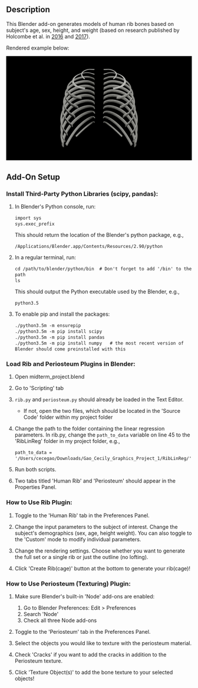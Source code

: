 ## Description
This Blender add-on generates models of human rib bones based on subject's age, sex, height, and weight (based on research published by Holcombe et al. in [2016](https://doi.org/10.1016/j.jbiomech.2016.07.021) and [2017](https://doi.org/10.1111/joa.12632)).

Rendered example below:

![alt text](https://github.com/ccxxgao/HumanRibModeler/blob/master/Rendered%20Images/F_35_1.65_75_anterior.png?raw=true)


## Add-On Setup
### __Install Third-Party Python Libraries (scipy, pandas):__
1.  In Blender's Python console, run:
    ```
    import sys
    sys.exec_prefix
    ```

    This should return the location of the Blender's python package, e.g.,
    ```
    /Applications/Blender.app/Contents/Resources/2.90/python
    ```
2. In a regular terminal, run:
    ```
    cd /path/to/blender/python/bin  # Don't forget to add '/bin' to the path
    ls
    ```
    This should output the Python executable used by the Blender, e.g.,
    ```
    python3.5
    ```

3. To enable pip and install the packages:
    ```
    ./python3.5m -m ensurepip
    ./python3.5m -m pip install scipy
    ./python3.5m -m pip install pandas
    ./python3.5m -m pip install numpy   # the most recent version of Blender should come preinstalled with this
    ```
### __Load Rib and Periosteum Plugins in Blender:__
1. Open midterm_project.blend

2. Go to 'Scripting' tab

3. `rib.py` and `periosteum.py` should already be loaded in the Text Editor.
    - If not, open the two files, which should be located in the 'Source Code' folder within my project folder

4. Change the path to the folder containing the linear regression parameters. In rib.py, change the `path_to_data` variable on line 45 to the 'RibLinReg' folder in my project folder, e.g.,
    ```
    path_to_data = '/Users/cecegao/Downloads/Gao_Cecily_Graphics_Project_1/RibLinReg/'
    ```

5. Run both scripts.

6. Two tabs titled 'Human Rib' and 'Periosteum' should appear in the Properties Panel.

### __How to Use Rib Plugin:__

1. Toggle to the 'Human Rib' tab in the Preferences Panel.

2. Change the input parameters to the subject of interest. Change the subject's demographics (sex, age, height weight). You can also toggle to the 'Custom' mode to modify individual parameters.

3. Change the rendering settings. Choose whether you want to generate the full set or a single rib or just the outline (no lofting).

4. Click 'Create Rib(cage)' button at the bottom to generate your rib(cage)!

### __How to Use Periosteum (Texturing) Plugin:__
1. Make sure Blender's built-in 'Node' add-ons are enabled:
    1. Go to Blender Preferences: Edit > Preferences
    2. Search 'Node'
    3. Check all three Node add-ons

2. Toggle to the 'Periosteum' tab in the Preferences Panel.

3. Select the objects you would like to texture with the periosteum material.

4. Check 'Cracks' if you want to add the cracks in addition to the Periosteum texture.

5. Click 'Texture Object(s)' to add the bone texture to your selected objects!
